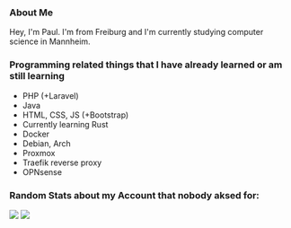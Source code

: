 ### About Me

Hey, I'm Paul. I'm from Freiburg and I'm currently studying computer science in Mannheim.

### Programming related things that I have already learned or am still learning
- PHP (+Laravel)
- Java
- HTML, CSS, JS (+Bootstrap)
- Currently learning Rust
- Docker
- Debian, Arch
- Proxmox
- Traefik reverse proxy
- OPNsense

### Random Stats about my Account that nobody aksed for:

![](https://github.com/pulledev/github-stats-joink/blob/master/generated/overview.svg)
![](https://github.com/pulledev/github-stats-joink/blob/master/generated/languages.svg)

